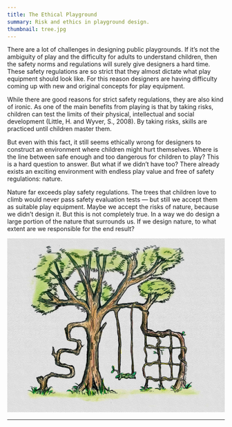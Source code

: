 ```yaml
---
title: The Ethical Playground
summary: Risk and ethics in playground design.
thumbnail: tree.jpg
---
```


There are a lot of challenges in designing public playgrounds. If it’s not the ambiguity of play and the difficulty for adults to understand children, then the safety norms and regulations will surely give designers a hard time. These safety regulations are so strict that they almost dictate what play equipment should look like. For this reason designers are having difficulty coming up with new and original concepts for play equipment.

<!-- more -->

While there are good reasons for strict safety regulations, they are also kind of ironic. As one of the main benefits from playing is that by taking risks, children can test the limits of their physical, intellectual and social development (Little, H. and Wyver, S., 2008). By taking risks, skills are practiced until children master them.

But even with this fact, it still seems ethically wrong for designers to construct an environment where children might hurt themselves. Where is the line between safe enough and too dangerous for children to play? This is a hard question to answer. But what if we didn’t have too? There already exists an exciting environment with endless play value and free of safety regulations: nature.

Nature far exceeds play safety regulations. The trees that children love to climb would never pass safety evaluation tests — but still we accept them as suitable play equipment. Maybe we accept the risks of nature, because we didn’t design it. But this is not completely true. In a way we do design a large portion of the nature that surrounds us. If we design nature, to what extent are we responsible for the end result?

![An Ethical Playground](/img/ethical-playground.jpg)

---
